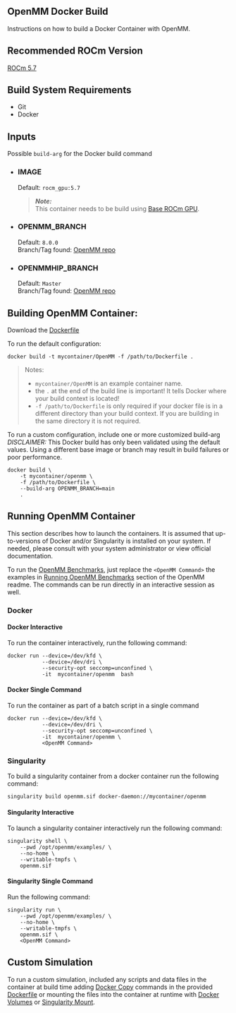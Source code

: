 
## OpenMM Docker Build
Instructions on how to build a Docker Container with OpenMM.

## Recommended ROCm Version
[ROCm 5.7](https://repo.radeon.com/amdgpu-install/5.7/ubuntu/)

## Build System Requirements
- Git
- Docker

## Inputs
Possible `build-arg` for the Docker build command  

- ### IMAGE
    Default: `rocm_gpu:5.7`  
    > ***Note:***  
    >  This container needs to be build using [Base ROCm GPU](/base-gpu-mpi-rocm-docker/Dockerfile).

- ### OPENMM_BRANCH
    Default: `8.0.0`  
    Branch/Tag found: [OpenMM repo](https://github.com/openmm/openmm.git)  

- ### OPENMMHIP_BRANCH
    Default: `Master`  
    Branch/Tag found: [OpenMM repo](https://github.com/openmm/openmm.git)  

## Building OpenMM Container:
Download the [Dockerfile](/openmm-docker/Dockerfile)  

To run the default configuration:
```
docker build -t mycontainer/OpenMM -f /path/to/Dockerfile . 
```
>Notes:  
>- `mycontainer/OpenMM` is an example container name.
>- the `.` at the end of the build line is important! It tells Docker where your build context is located!
>- `-f /path/to/Dockerfile` is only required if your docker file is in a different directory than your build context. If you are building in the same directory it is not required. 


To run a custom configuration, include one or more customized build-arg  
*DISCLAIMER:* This Docker build has only been validated using the default values. Using a different base image or branch may result in build failures or poor performance.
```
docker build \
    -t mycontainer/openmm \
    -f /path/to/Dockerfile \
    --build-arg OPENMM_BRANCH=main
    . 
```
## Running OpenMM Container
This section describes how to launch the containers. It is assumed that up-to-versions of Docker and/or Singularity is installed on your system.
If needed, please consult with your system administrator or view official documentation.  


To run the [OpenMM Benchmarks](/openmm/README.md#running-openmm-benchmarks), just replace the `<OpenMM Command>` the examples in [Running OpenMM Benchmarks](/openmm/README.md#running-openmm-benchmarks) section of the OpenMM readme. The commands can be run directly in an interactive session as well. 


### Docker  

#### Docker Interactive
To run the container interactively, run the following command:
```
docker run --device=/dev/kfd \
           --device=/dev/dri \
           --security-opt seccomp=unconfined \
           -it  mycontainer/openmm  bash
```
#### Docker Single Command
To run the container as part of a batch script in a single command
```
docker run --device=/dev/kfd \
           --device=/dev/dri \
           --security-opt seccomp=unconfined \
           -it  mycontainer/openmm \
           <OpenMM Command>
```


### Singularity  
To build a singularity container from a docker container run the following command:
```
singularity build openmm.sif docker-daemon://mycontainer/openmm
```

#### Singularity Interactive
To launch a singularity container interactively run the following command:
```
singularity shell \
    --pwd /opt/openmm/examples/ \
    --no-home \
    --writable-tmpfs \
    openmm.sif
```

#### Singularity Single Command
Run the following command:
```
singularity run \
    --pwd /opt/openmm/examples/ \
    --no-home \
    --writable-tmpfs \
    openmm.sif \
    <OpenMM Command>
```

## Custom Simulation
To run a custom simulation, included any scripts and data files in the container at build time adding [Docker Copy](https://docs.docker.com/engine/reference/builder/#copy) commands in the provided [Dockerfile](/openmm-docker/Dockerfile) or mounting the files into the container at runtime with [Docker Volumes](https://docs.docker.com/storage/volumes/) or [Singularity Mount](https://docs.sylabs.io/guides/3.0/user-guide/bind_paths_and_mounts.html). 
